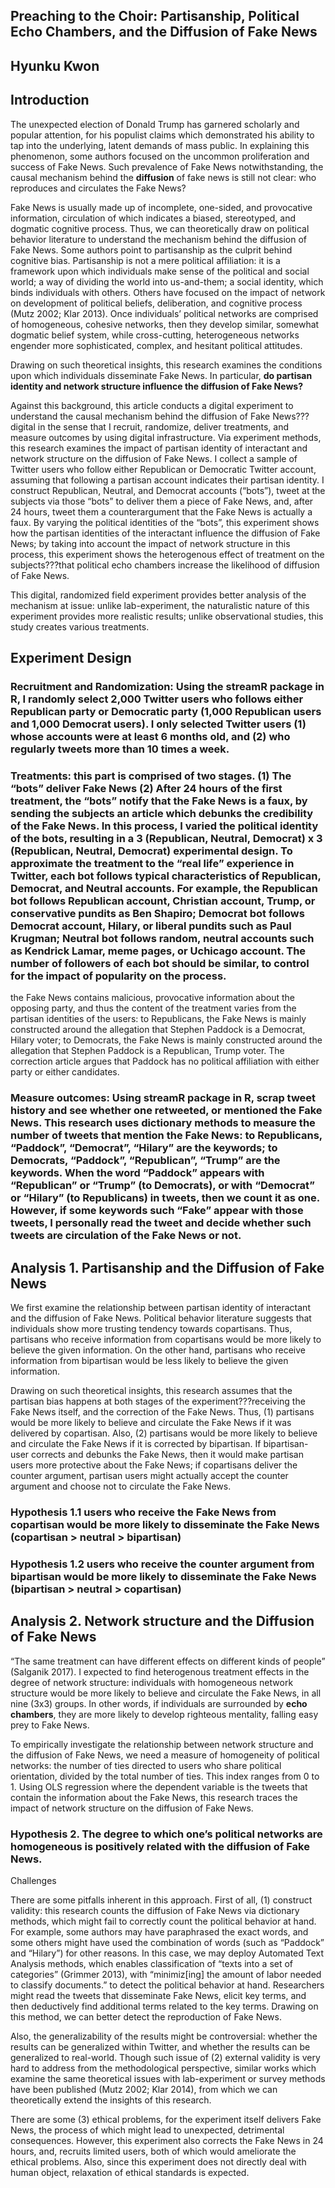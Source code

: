 Preaching to the Choir: Partisanship, Political Echo Chambers, and the Diffusion of Fake News
---------------------------------------------------------------------------------------------

Hyunku Kwon
-----------

Introduction
------------

The unexpected election of Donald Trump has garnered scholarly and
popular attention, for his populist claims which demonstrated his
ability to tap into the underlying, latent demands of mass public. In
explaining this phenomenon, some authors focused on the uncommon
proliferation and success of Fake News. Such prevalence of Fake News
notwithstanding, the causal mechanism behind the **diffusion** of fake
news is still not clear: who reproduces and circulates the Fake News?

Fake News is usually made up of incomplete, one-sided, and provocative
information, circulation of which indicates a biased, stereotyped, and
dogmatic cognitive process. Thus, we can theoretically draw on political
behavior literature to understand the mechanism behind the diffusion of
Fake News. Some authors point to partisanship as the culprit behind
cognitive bias. Partisanship is not a mere political affiliation: it is
a framework upon which individuals make sense of the political and
social world; a way of dividing the world into us-and-them; a social
identity, which binds individuals with others. Others have focused on
the impact of network on development of political beliefs, deliberation,
and cognitive process (Mutz 2002; Klar 2013). Once individuals’
political networks are comprised of homogeneous, cohesive networks, then
they develop similar, somewhat dogmatic belief system, while
cross-cutting, heterogeneous networks engender more sophisticated,
complex, and hesitant political attitudes.

Drawing on such theoretical insights, this research examines the
conditions upon which individuals disseminate Fake News. In particular,
**do partisan identity and network structure influence the diffusion of
Fake News?**

Against this background, this article conducts a digital experiment to
understand the causal mechanism behind the diffusion of Fake
News???digital in the sense that I recruit, randomize, deliver
treatments, and measure outcomes by using digital infrastructure. Via
experiment methods, this research examines the impact of partisan
identity of interactant and network structure on the diffusion of Fake
News. I collect a sample of Twitter users who follow either Republican
or Democratic Twitter account, assuming that following a partisan
account indicates their partisan identity. I construct Republican,
Neutral, and Democrat accounts (“bots”), tweet at the subjects via those
“bots” to deliver them a piece of Fake News, and, after 24 hours, tweet
them a counterargument that the Fake News is actually a faux. By varying
the political identities of the “bots”, this experiment shows how the
partisan identities of the interactant influence the diffusion of Fake
News; by taking into account the impact of network structure in this
process, this experiment shows the heterogenous effect of treatment on
the subjects???that political echo chambers increase the likelihood of
diffusion of Fake News.

This digital, randomized field experiment provides better analysis of
the mechanism at issue: unlike lab-experiment, the naturalistic nature
of this experiment provides more realistic results; unlike observational
studies, this study creates various treatments.

Experiment Design
-----------------

### Recruitment and Randomization: Using the streamR package in R, I randomly select 2,000 Twitter users who follows either Republican party or Democratic party (1,000 Republican users and 1,000 Democrat users). I only selected Twitter users (1) whose accounts were at least 6 months old, and (2) who regularly tweets more than 10 times a week.

### Treatments: this part is comprised of two stages. (1) The “bots” deliver Fake News (2) After 24 hours of the first treatment, the “bots” notify that the Fake News is a faux, by sending the subjects an article which debunks the credibility of the Fake News. In this process, I varied the political identity of the bots, resulting in a 3 (Republican, Neutral, Democrat) x 3 (Republican, Neutral, Democrat) experimental design. To approximate the treatment to the “real life” experience in Twitter, each bot follows typical characteristics of Republican, Democrat, and Neutral accounts. For example, the Republican bot follows Republican account, Christian account, Trump, or conservative pundits as Ben Shapiro; Democrat bot follows Democrat account, Hilary, or liberal pundits such as Paul Krugman; Neutral bot follows random, neutral accounts such as Kendrick Lamar, meme pages, or Uchicago account. The number of followers of each bot should be similar, to control for the impact of popularity on the process.

the Fake News contains malicious, provocative information about the
opposing party, and thus the content of the treatment varies from the
partisan identities of the users: to Republicans, the Fake News is
mainly constructed around the allegation that Stephen Paddock is a
Democrat, Hilary voter; to Democrats, the Fake News is mainly
constructed around the allegation that Stephen Paddock is a Republican,
Trump voter. The correction article argues that Paddock has no political
affiliation with either party or either candidates.

### Measure outcomes: Using streamR package in R, scrap tweet history and see whether one retweeted, or mentioned the Fake News. This research uses **dictionary methods** to measure the number of tweets that mention the Fake News: to Republicans, “Paddock”, “Democrat”, “Hilary” are the keywords; to Democrats, “Paddock”, “Republican”, “Trump” are the keywords. When the word “Paddock” appears with “Republican” or “Trump” (to Democrats), or with “Democrat” or “Hilary” (to Republicans) in tweets, then we count it as one. However, if some keywords such “Fake” appear with those tweets, I personally read the tweet and decide whether such tweets are circulation of the Fake News or not.

Analysis 1. Partisanship and the Diffusion of Fake News
-------------------------------------------------------

We first examine the relationship between partisan identity of
interactant and the diffusion of Fake News. Political behavior
literature suggests that individuals show more trusting tendency towards
copartisans. Thus, partisans who receive information from copartisans
would be more likely to believe the given information. On the other
hand, partisans who receive information from bipartisan would be less
likely to believe the given information.

Drawing on such theoretical insights, this research assumes that the
partisan bias happens at both stages of the experiment???receiving the
Fake News itself, and the correction of the Fake News. Thus, (1)
partisans would be more likely to believe and circulate the Fake News if
it was delivered by copartisan. Also, (2) partisans would be more likely
to believe and circulate the Fake News if it is corrected by bipartisan.
If bipartisan-user corrects and debunks the Fake News, then it would
make partisan users more protective about the Fake News; if copartisans
deliver the counter argument, partisan users might actually accept the
counter argument and choose not to circulate the Fake News.

### Hypothesis 1.1 users who receive the **Fake News** from **copartisan** would be more likely to disseminate the Fake News (copartisan &gt; neutral &gt; bipartisan)

### Hypothesis 1.2 users who receive the **counter argument** from **bipartisan** would be more likely to disseminate the Fake News (bipartisan &gt; neutral &gt; copartisan)

Analysis 2. Network structure and the Diffusion of Fake News
------------------------------------------------------------

“The same treatment can have different effects on different kinds of
people” (Salganik 2017). I expected to find heterogenous treatment
effects in the degree of network structure: individuals with homogeneous
network structure would be more likely to believe and circulate the Fake
News, in all nine (3x3) groups. In other words, if individuals are
surrounded by **echo chambers**, they are more likely to develop
righteous mentality, falling easy prey to Fake News.

To empirically investigate the relationship between network structure
and the diffusion of Fake News, we need a measure of homogeneity of
political networks: the number of ties directed to users who share
political orientation, divided by the total number of ties. This index
ranges from 0 to 1. Using OLS regression where the dependent variable is
the tweets that contain the information about the Fake News, this
research traces the impact of network structure on the diffusion of Fake
News.

### Hypothesis 2. The degree to which one’s political networks are homogeneous is positively related with the diffusion of Fake News.

Challenges

There are some pitfalls inherent in this approach. First of all, (1)
construct validity: this research counts the diffusion of Fake News via
dictionary methods, which might fail to correctly count the political
behavior at hand. For example, some authors may have paraphrased the
exact words, and some others might have used the combination of words
(such as “Paddock” and “Hilary”) for other reasons. In this case, we may
deploy Automated Text Analysis methods, which enables classification of
“texts into a set of categories” (Grimmer 2013), with “minimiz\[ing\]
the amount of labor needed to classify documents.” to detect the
political behavior at hand. Researchers might read the tweets that
disseminate Fake News, elicit key terms, and then deductively find
additional terms related to the key terms. Drawing on this method, we
can better detect the reproduction of Fake News.

Also, the generalizability of the results might be controversial:
whether the results can be generalized within Twitter, and whether the
results can be generalized to real-world. Though such issue of (2)
external validity is very hard to address from the methodological
perspective, similar works which examine the same theoretical issues
with lab-experiment or survey methods have been published (Mutz 2002;
Klar 2014), from which we can theoretically extend the insights of this
research.

There are some (3) ethical problems, for the experiment itself delivers
Fake News, the process of which might lead to unexpected, detrimental
consequences. However, this experiment also corrects the Fake News in 24
hours, and, recruits limited users, both of which would ameliorate the
ethical problems. Also, since this experiment does not directly deal
with human object, relaxation of ethical standards is expected.
